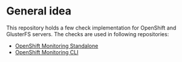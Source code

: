 # General idea
This repository holds a few check implementation for OpenShift and GlusterFS servers. The checks are used in following repositories:
- [OpenShift Monitoring Standalone](https://github.com/oscp/openshift-monitoring-standalone) 
- [OpenShift Monitoring CLI](https://github.com/oscp/openshift-monitoring-cli) 

